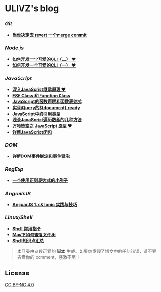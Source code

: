 # ULIVZ's blog

<!--START-->

### _Git_

- [**当你决定去 revert 一个merge commit**](https://github.com/ulivz/blog/issues/19)

### _Node.js_

- [**如何开发一个可爱的CLI（二） ❤**](https://github.com/ulivz/blog/issues/18)
- [**如何开发一个可爱的CLI（一） ❤**](https://github.com/ulivz/blog/issues/17)

### _JavaScript_

- [**深入JavaScript继承原理 ❤**](https://github.com/ulivz/blog/issues/16)
- [**ES6 Class 和 Function Class**](https://github.com/ulivz/blog/issues/15)
- [**JavaScript的函数声明和函数表达式**](https://github.com/ulivz/blog/issues/14)
- [**实现jQuery的$(document).ready**](https://github.com/ulivz/blog/issues/13)
- [**JavaScript中的引用类型**](https://github.com/ulivz/blog/issues/12)
- [**浅谈JavaScript遍历数组的几种方法**](https://github.com/ulivz/blog/issues/11)
- [**万物皆空之 JavaScript 原型 ❤**](https://github.com/ulivz/blog/issues/10)
- [**详解JavaScript闭包**](https://github.com/ulivz/blog/issues/7)

### _DOM_

- [**详解DOM事件绑定和事件冒泡**](https://github.com/ulivz/blog/issues/9)

### _RegExp_

- [**一个使用正则表达式的小例子**](https://github.com/ulivz/blog/issues/8)

### _AngualrJS_

- [**AnguarJS 1.x & Ionic 实践与技巧**](https://github.com/ulivz/blog/issues/6)

### _Linux/Shell_

- [**Shell 常用指令**](https://github.com/ulivz/blog/issues/5)
- [**Mac下如何查看文件树**](https://github.com/ulivz/blog/issues/4)
- [**Shell知识点汇总**](https://github.com/ulivz/blog/issues/3)

<!--END-->

> 本目录由这段可爱的 [脚本](./index.js) 生成。如果你发现了博文中的任何错误，请不要吝啬你的 comment，感激不尽！

## License

[CC BY-NC 4.0](https://creativecommons.org/licenses/by-nc/4.0/)
